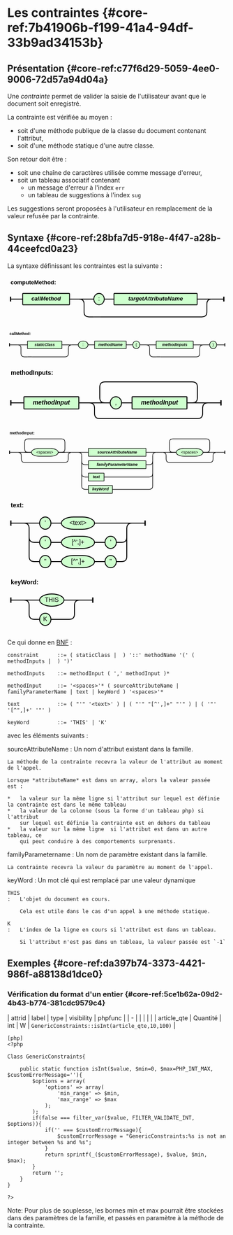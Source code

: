# Les contraintes {#core-ref:7b41906b-f199-41a4-94df-33b9ad34153b}
 
## Présentation {#core-ref:c77f6d29-5059-4ee0-9006-72d57a94d04a}

Une *contrainte* permet de valider la saisie de l'utilisateur avant 
que le document soit enregistré.

La contrainte est vérifiée au moyen :

*   soit d'une méthode publique de la classe du document contenant l'attribut,
*   soit d'une méthode statique d'une autre classe.

Son retour doit être :

*   soit une chaîne de caractères utilisée comme message d'erreur,
*   soit un tableau associatif contenant
    *   un message d'erreur à l'index `err`
    *   un tableau de suggestions à l'index `sug`

Les suggestions seront proposées à l'utilisateur en remplacement de la valeur
refusée par la contrainte.

## Syntaxe {#core-ref:28bfa7d5-918e-4f47-a28b-44ceefcd0a23}

La syntaxe définissant les contraintes est la suivante :

<div class="grammar">

<svg width="544" height="132" viewBox="-8 -58 544 132 " xmlns="http://www.w3.org/2000/svg" version="1.1">
<defs><style type="text/css">.terminal_rect{fill:rgb(206,255,206);stroke:black;stroke-width:2;}.terminal_text{fill:black;font-family:Verdana,Sans-serif;text-anchor:middle;font-size:14px;}.symbol_rect{fill:rgb(206,255,206);stroke:black;stroke-width:2;}.symbol_text{fill:black;font-family:Verdana,Sans-serif;font-weight:bold;font-style:italic;text-anchor:middle;font-size:14px;}.path{fill:none;stroke:black;stroke-width:2;}.rule_text{fill:black;font-family:Verdana,Sans-serif;font-weight:bold;font-size:14px;}.rule_path_edge{fill:none;stroke:black;stroke-width:3;}</style></defs>
<text class="rule_text" x="0" y="-36" >computeMethod:</text>
<rect class="symbol_rect" x="30" y="-14" width="116" height="28" rx="1" />
<text class="symbol_text" x="88" y="4" >callMethod</text>
<rect class="terminal_rect" x="206" y="-14" width="26" height="28" rx="28" />
<text class="terminal_text" x="219" y="4" >:</text>
<rect class="symbol_rect" x="256" y="-14" width="206" height="28" rx="1" />
<text class="symbol_text" x="359" y="4" >targetAttributeName</text>
<path class="path" d="M232 0 L256 0" />
<path class="path" d="M206 44 L222 44" />
<path class="path" d="M170 0 L206 0 M170 0 Q182 0 182 12 M498 0 L462 0 M498 0 Q486 0 486 12" />
<path class="path" d="M194 44 L206 44 M194 44 Q182 44 182 32 L182 12 M474 44 L222 44 M474 44 Q486 44 486 32 L486 12" />
<path class="path" d="M146 0 L170 0" />
<path class="path" d="M0 0 L30 0 M528 0 L498 0" />
<path class="rule_path_edge" d="M0 -6 L0 6 M528 -6 L528 6" />
</svg>

<svg width="806" height="132" viewBox="-8 -58 806 132 " xmlns="http://www.w3.org/2000/svg" version="1.1">
<defs><style type="text/css">.terminal_rect{fill:rgb(206,255,206);stroke:black;stroke-width:2;}.terminal_text{fill:black;font-family:Verdana,Sans-serif;text-anchor:middle;font-size:14px;}.symbol_rect{fill:rgb(206,255,206);stroke:black;stroke-width:2;}.symbol_text{fill:black;font-family:Verdana,Sans-serif;font-weight:bold;font-style:italic;text-anchor:middle;font-size:14px;}.path{fill:none;stroke:black;stroke-width:2;}.rule_text{fill:black;font-family:Verdana,Sans-serif;font-weight:bold;font-size:14px;}.rule_path_edge{fill:none;stroke:black;stroke-width:3;}</style></defs>
<text class="rule_text" x="0" y="-36" >callMethod:</text>
<rect class="symbol_rect" x="66" y="-14" width="126" height="28" rx="1" />
<text class="symbol_text" x="129" y="4" >staticClass</text>
<path class="path" d="M66 44 L82 44" />
<path class="path" d="M30 0 L66 0 M30 0 Q42 0 42 12 M228 0 L192 0 M228 0 Q216 0 216 12" />
<path class="path" d="M54 44 L66 44 M54 44 Q42 44 42 32 L42 12 M204 44 L82 44 M204 44 Q216 44 216 32 L216 12" />
<rect class="terminal_rect" x="252" y="-14" width="36" height="28" rx="28" />
<text class="terminal_text" x="270" y="4" >::</text>
<rect class="symbol_rect" x="312" y="-14" width="116" height="28" rx="1" />
<text class="symbol_text" x="370" y="4" >methodName</text>
<rect class="terminal_rect" x="452" y="-14" width="26" height="28" rx="28" />
<text class="terminal_text" x="465" y="4" >(</text>
<rect class="symbol_rect" x="538" y="-14" width="136" height="28" rx="1" />
<text class="symbol_text" x="606" y="4" >methodInputs</text>
<path class="path" d="M538 44 L554 44" />
<path class="path" d="M502 0 L538 0 M502 0 Q514 0 514 12 M710 0 L674 0 M710 0 Q698 0 698 12" />
<path class="path" d="M526 44 L538 44 M526 44 Q514 44 514 32 L514 12 M686 44 L554 44 M686 44 Q698 44 698 32 L698 12" />
<rect class="terminal_rect" x="734" y="-14" width="26" height="28" rx="28" />
<text class="terminal_text" x="747" y="4" >)</text>
<path class="path" d="M228 0 L252 0" />
<path class="path" d="M288 0 L312 0" />
<path class="path" d="M428 0 L452 0" />
<path class="path" d="M478 0 L502 0" />
<path class="path" d="M710 0 L734 0" />
<path class="path" d="M0 0 L30 0 M790 0 L760 0" />
<path class="rule_path_edge" d="M0 -6 L0 6 M790 -6 L790 6" />
</svg>

<svg width="498" height="144" viewBox="-8 -86 498 144 " xmlns="http://www.w3.org/2000/svg" version="1.1">
<defs><style type="text/css">.terminal_rect{fill:rgb(206,255,206);stroke:black;stroke-width:2;}.terminal_text{fill:black;font-family:Verdana,Sans-serif;text-anchor:middle;font-size:14px;}.symbol_rect{fill:rgb(206,255,206);stroke:black;stroke-width:2;}.symbol_text{fill:black;font-family:Verdana,Sans-serif;font-weight:bold;font-style:italic;text-anchor:middle;font-size:14px;}.path{fill:none;stroke:black;stroke-width:2;}.rule_text{fill:black;font-family:Verdana,Sans-serif;font-weight:bold;font-size:14px;}.rule_path_edge{fill:none;stroke:black;stroke-width:3;}</style></defs>
<text class="rule_text" x="0" y="-64" >methodInputs:</text>
<rect class="symbol_rect" x="30" y="-14" width="126" height="28" rx="1" />
<text class="symbol_text" x="93" y="4" >methodInput</text>
<rect class="terminal_rect" x="228" y="-14" width="26" height="28" rx="28" />
<text class="terminal_text" x="241" y="4" >,</text>
<rect class="symbol_rect" x="278" y="-14" width="126" height="28" rx="1" />
<text class="symbol_text" x="341" y="4" >methodInput</text>
<path class="path" d="M254 0 L278 0" />
<path class="path" d="M228 0 L204 0 M216 0 Q204 0 204 -12 L204 -36 Q204 -48 216 -48 L416 -48 Q428 -48 428 -36 L428 -12 Q428 0 416 0 L404 0 L428 0" />
<path class="path" d="M228 0 L180 0 Q192 0 192 12 L192 24 Q192 36 204 36 L428 36 Q440 36 440 24 L440 12 Q440 0 452 0 L404 0 M180 0 L204 0 M428 0 L452 0" />
<path class="path" d="M156 0 L180 0" />
<path class="path" d="M0 0 L30 0 M482 0 L452 0" />
<path class="rule_path_edge" d="M0 -6 L0 6 M482 -6 L482 6" />
</svg>

<svg width="786" height="248" viewBox="-8 -86 786 248 " xmlns="http://www.w3.org/2000/svg" version="1.1">
<defs><style type="text/css">.terminal_rect{fill:rgb(206,255,206);stroke:black;stroke-width:2;}.terminal_text{fill:black;font-family:Verdana,Sans-serif;text-anchor:middle;font-size:14px;}.symbol_rect{fill:rgb(206,255,206);stroke:black;stroke-width:2;}.symbol_text{fill:black;font-family:Verdana,Sans-serif;font-weight:bold;font-style:italic;text-anchor:middle;font-size:14px;}.path{fill:none;stroke:black;stroke-width:2;}.rule_text{fill:black;font-family:Verdana,Sans-serif;font-weight:bold;font-size:14px;}.rule_path_edge{fill:none;stroke:black;stroke-width:3;}</style></defs>
<text class="rule_text" x="0" y="-64" >methodInput:</text>
<rect class="terminal_rect" x="78" y="-14" width="96" height="28" rx="28" />
<text class="terminal_text" x="126" y="4" >&lt;spaces&gt;</text>
<path class="path" d="M78 0 L54 0 M66 0 Q54 0 54 -12 L54 -36 Q54 -48 66 -48 L186 -48 Q198 -48 198 -36 L198 -12 Q198 0 186 0 L174 0 L198 0" />
<path class="path" d="M78 0 L30 0 Q42 0 42 12 L42 24 Q42 36 54 36 L198 36 Q210 36 210 24 L210 12 Q210 0 222 0 L174 0 M30 0 L54 0 M198 0 L222 0" />
<rect class="symbol_rect" x="282" y="-14" width="206" height="28" rx="1" />
<text class="symbol_text" x="385" y="4" >sourceAttributeName</text>
<rect class="symbol_rect" x="282" y="30" width="206" height="28" rx="1" />
<text class="symbol_text" x="385" y="48" >familyParameterName</text>
<rect class="symbol_rect" x="282" y="74" width="56" height="28" rx="1" />
<text class="symbol_text" x="310" y="92" >text</text>
<rect class="symbol_rect" x="282" y="118" width="86" height="28" rx="1" />
<text class="symbol_text" x="325" y="136" >keyWord</text>
<path class="path" d="M246 0 L282 0 M246 0 Q258 0 258 12 M524 0 L488 0 M524 0 Q512 0 512 12" />
<path class="path" d="M270 44 L282 44 M270 44 Q258 44 258 32 L258 12 M500 44 L488 44 M500 44 Q512 44 512 32 L512 12" />
<path class="path" d="M270 88 L282 88 M270 88 Q258 88 258 76 L258 32 M500 88 L338 88 M500 88 Q512 88 512 76 L512 32" />
<path class="path" d="M270 132 L282 132 M270 132 Q258 132 258 120 L258 76 M500 132 L368 132 M500 132 Q512 132 512 120 L512 76" />
<rect class="terminal_rect" x="596" y="-14" width="96" height="28" rx="28" />
<text class="terminal_text" x="644" y="4" >&lt;spaces&gt;</text>
<path class="path" d="M596 0 L572 0 M584 0 Q572 0 572 -12 L572 -36 Q572 -48 584 -48 L704 -48 Q716 -48 716 -36 L716 -12 Q716 0 704 0 L692 0 L716 0" />
<path class="path" d="M596 0 L548 0 Q560 0 560 12 L560 24 Q560 36 572 36 L716 36 Q728 36 728 24 L728 12 Q728 0 740 0 L692 0 M548 0 L572 0 M716 0 L740 0" />
<path class="path" d="M222 0 L246 0" />
<path class="path" d="M524 0 L548 0" />
<path class="path" d="M0 0 L30 0 M770 0 L740 0" />
<path class="rule_path_edge" d="M0 -6 L0 6 M770 -6 L770 6" />
</svg>

<svg width="324" height="176" viewBox="-8 -58 324 176 " xmlns="http://www.w3.org/2000/svg" version="1.1">
<defs><style type="text/css">.terminal_rect{fill:rgb(206,255,206);stroke:black;stroke-width:2;}.terminal_text{fill:black;font-family:Verdana,Sans-serif;text-anchor:middle;font-size:14px;}.symbol_rect{fill:rgb(206,255,206);stroke:black;stroke-width:2;}.symbol_text{fill:black;font-family:Verdana,Sans-serif;font-weight:bold;font-style:italic;text-anchor:middle;font-size:14px;}.path{fill:none;stroke:black;stroke-width:2;}.rule_text{fill:black;font-family:Verdana,Sans-serif;font-weight:bold;font-size:14px;}.rule_path_edge{fill:none;stroke:black;stroke-width:3;}</style></defs>
<text class="rule_text" x="0" y="-36" >text:</text>
<rect class="terminal_rect" x="66" y="-14" width="26" height="28" rx="28" />
<text class="terminal_text" x="79" y="4" >&apos;</text>
<rect class="terminal_rect" x="116" y="-14" width="76" height="28" rx="28" />
<text class="terminal_text" x="154" y="4" >&lt;text&gt;</text>
<path class="path" d="M92 0 L116 0" />
<rect class="terminal_rect" x="66" y="30" width="26" height="28" rx="28" />
<text class="terminal_text" x="79" y="48" >&apos;</text>
<rect class="terminal_rect" x="116" y="30" width="76" height="28" rx="28" />
<text class="terminal_text" x="154" y="48" >[^&apos;,]+</text>
<rect class="terminal_rect" x="216" y="30" width="26" height="28" rx="28" />
<text class="terminal_text" x="229" y="48" >&apos;</text>
<path class="path" d="M92 44 L116 44" />
<path class="path" d="M192 44 L216 44" />
<rect class="terminal_rect" x="66" y="74" width="26" height="28" rx="28" />
<text class="terminal_text" x="79" y="92" >&quot;</text>
<rect class="terminal_rect" x="116" y="74" width="76" height="28" rx="28" />
<text class="terminal_text" x="154" y="92" >[^&quot;,]+</text>
<rect class="terminal_rect" x="216" y="74" width="26" height="28" rx="28" />
<text class="terminal_text" x="229" y="92" >&quot;</text>
<path class="path" d="M92 88 L116 88" />
<path class="path" d="M192 88 L216 88" />
<path class="path" d="M30 0 L66 0 M30 0 Q42 0 42 12 M278 0 L192 0 M278 0 Q266 0 266 12" />
<path class="path" d="M54 44 L66 44 M54 44 Q42 44 42 32 L42 12 M254 44 L242 44 M254 44 Q266 44 266 32 L266 12" />
<path class="path" d="M54 88 L66 88 M54 88 Q42 88 42 76 L42 32 M254 88 L242 88 M254 88 Q266 88 266 76 L266 32" />
<path class="path" d="M0 0 L30 0 M308 0 L278 0" />
<path class="rule_path_edge" d="M0 -6 L0 6 M308 -6 L308 6" />
</svg>

<svg width="204" height="132" viewBox="-8 -58 204 132 " xmlns="http://www.w3.org/2000/svg" version="1.1">
<defs><style type="text/css">.terminal_rect{fill:rgb(206,255,206);stroke:black;stroke-width:2;}.terminal_text{fill:black;font-family:Verdana,Sans-serif;text-anchor:middle;font-size:14px;}.symbol_rect{fill:rgb(206,255,206);stroke:black;stroke-width:2;}.symbol_text{fill:black;font-family:Verdana,Sans-serif;font-weight:bold;font-style:italic;text-anchor:middle;font-size:14px;}.path{fill:none;stroke:black;stroke-width:2;}.rule_text{fill:black;font-family:Verdana,Sans-serif;font-weight:bold;font-size:14px;}.rule_path_edge{fill:none;stroke:black;stroke-width:3;}</style></defs>
<text class="rule_text" x="0" y="-36" >keyWord:</text>
<rect class="terminal_rect" x="66" y="-14" width="56" height="28" rx="28" />
<text class="terminal_text" x="94" y="4" >THIS</text>
<rect class="terminal_rect" x="66" y="30" width="26" height="28" rx="28" />
<text class="terminal_text" x="79" y="48" >K</text>
<path class="path" d="M30 0 L66 0 M30 0 Q42 0 42 12 M158 0 L122 0 M158 0 Q146 0 146 12" />
<path class="path" d="M54 44 L66 44 M54 44 Q42 44 42 32 L42 12 M134 44 L92 44 M134 44 Q146 44 146 32 L146 12" />
<path class="path" d="M0 0 L30 0 M188 0 L158 0" />
<path class="rule_path_edge" d="M0 -6 L0 6 M188 -6 L188 6" />
</svg>

</div>

Ce qui donne en [BNF][WP_BNF] :

    constraint      ::= ( staticClass |  ) '::' methodName '(' ( methodInputs |  ) ')'
    
    methodInputs    ::= methodInput ( ',' methodInput )*
    
    methodInput     ::= '<spaces>'* ( sourceAttributeName | familyParameterName | text | keyWord ) '<spaces>'*
    
    text            ::= ( "'" '<text>' ) | ( "'" "[^',]+" "'" ) | ( '"' '[^",]+' '"' )
    
    keyWord         ::= 'THIS' | 'K'

avec les éléments suivants :

sourceAttributeName
:   Un nom d'attribut existant dans la famille.
    
    La méthode de la contrainte recevra la valeur de l'attribut au moment de l'appel.
    
    Lorsque *attributeName* est dans un array, alors la valeur passée est :
    
    *   la valeur sur la même ligne si l'attribut sur lequel est définie la contrainte est dans le même tableau
    *   la valeur de la colonne (sous la forme d'un tableau php) si l'attribut
        sur lequel est définie la contrainte est en dehors du tableau
    *   la valeur sur la même ligne  si l'attribut est dans un autre tableau, ce
        qui peut conduire à des comportements surprenants.

familyParametername
:   Un nom de paramètre existant dans la famille.
    
    La contrainte recevra la valeur du paramètre au moment de l'appel.

keyWord
:   Un mot clé qui est remplacé par une valeur dynamique
    
    THIS
    :   L'objet du document en cours.
        
        Cela est utile dans le cas d'un appel à une méthode statique.
    
    K
    :   L'index de la ligne en cours si l'attribut est dans un tableau.
        
        Si l'attribut n'est pas dans un tableau, la valeur passée est `-1`

## Exemples {#core-ref:da397b74-3373-4421-986f-a88138d1dce0}

### Vérification du format d'un entier {#core-ref:5ce1b62a-09d2-4b43-b774-381cdc9579c4}

| attrid      | label    | type | visibility | phpfunc                                         |
| -           |          |      |            |                                                 |
| article_qte | Quantité | int  | W          | `GenericConstraints::isInt(article_qte,10,100)` |

    [php]
    <?php
    
    Class GenericConstraints{
        
        public static function isInt($value, $min=0, $max=PHP_INT_MAX, $customErrorMessage=''){
            $options = array(
                'options' => array(
                    'min_range' => $min,
                    'max_range' => $max
                );
            );
            if(false === filter_var($value, FILTER_VALIDATE_INT, $options)){
                if('' === $customErrorMessage){
                    $customErrorMessage = "GenericConstraints:%s is not an integer between %s and %s";
                }
                return sprintf(_($customErrorMessage), $value, $min, $max);
            }
            return '';
        }
    }
    
    ?>

<span class="fixme" data-assignedto="MCO">Note: Pour plus de souplesse, les bornes min et max pourrait être stockées
dans des paramètres de la famille, et passés en paramètre à la méthode de la contrainte.</span>

<!-- links -->
[WP_BNF]: http://fr.wikipedia.org/wiki/Backus_Naur_Form "Définition de la Forme de Backus-Naur sur Wikipedia"